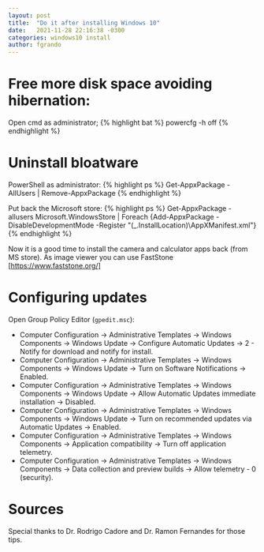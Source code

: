 ```yaml
---
layout: post
title:  "Do it after installing Windows 10"
date:   2021-11-28 22:16:38 -0300
categories: windows10 install
author: fgrando
---
```


# Free more disk space avoiding hibernation:
Open cmd as administrator;
{% highlight bat %}
powercfg -h off
{% endhighlight %}

# Uninstall bloatware
PowerShell as administrator:
{% highlight ps %}
Get-AppxPackage -AllUsers | Remove-AppxPackage
{% endhighlight %}

Put back the Microsoft store:
{% highlight ps %}
Get-AppxPackage -allusers Microsoft.WindowsStore | Foreach {Add-AppxPackage -DisableDevelopmentMode -Register "$($_.InstallLocation)\AppXManifest.xml"}
{% endhighlight %}

Now it is a good time to install the camera and calculator apps back (from MS store).
As image viewer you can use FastStone [https://www.faststone.org/]

# Configuring updates
Open Group Policy Editor (`gpedit.msc`):
- Computer Configuration -> Administrative Templates -> Windows Components -> Windows Update -> Configure Automatic Updates -> 2 - Notify for download and notify for install.
- Computer Configuration -> Administrative Templates -> Windows Components -> Windows Update -> Turn on Software Notifications -> Enabled.
- Computer Configuration -> Administrative Templates -> Windows Components -> Windows Update -> Allow Automatic Updates immediate installation -> Disabled.
- Computer Configuration -> Administrative Templates -> Windows Components -> Windows Update -> Turn on recommended updates via Automatic Updates -> Enabled.
- Computer Configuration -> Administrative Templates -> Windows Components -> Application compatibility -> Turn off application telemetry.
- Computer Configuration -> Administrative Templates -> Windows Components -> Data collection and preview builds -> Allow telemetry - 0 (security).

# Sources
Special thanks to Dr. Rodrigo Cadore and Dr. Ramon Fernandes for those tips.
